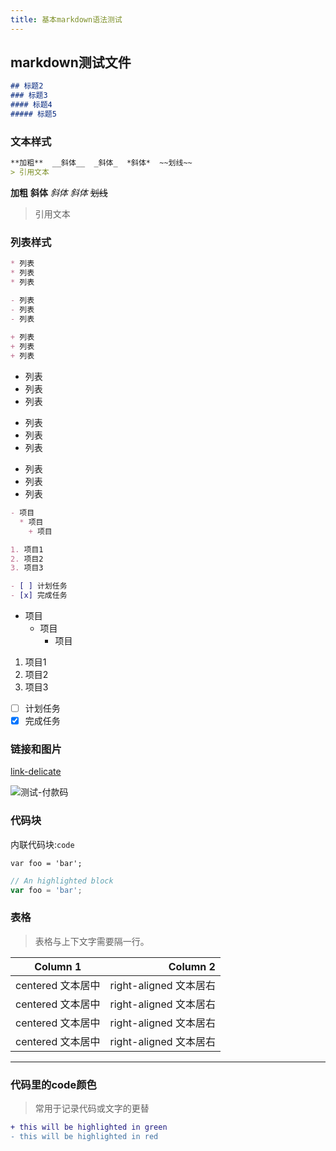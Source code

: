 ```yaml
---
title: 基本markdown语法测试
---
```

## markdown测试文件

```markdown
## 标题2
### 标题3
#### 标题4
##### 标题5
```

### 文本样式

```markdown
**加粗**  __斜体__  _斜体_  *斜体*  ~~划线~~
> 引用文本
```

**加粗**  __斜体__  _斜体_  *斜体*  ~~划线~~
> 引用文本

### 列表样式

```markdown
* 列表
* 列表
* 列表

- 列表
- 列表
- 列表
 
+ 列表
+ 列表
+ 列表
```

* 列表
* 列表
* 列表
- 列表
- 列表
- 列表
+ 列表
+ 列表
+ 列表

```markdown
- 项目
  * 项目
    + 项目

1. 项目1
2. 项目2
3. 项目3

- [ ] 计划任务
- [x] 完成任务
```

- 项目
  * 项目
    + 项目

1. 项目1
2. 项目2
3. 项目3

- [ ] 计划任务
- [x] 完成任务

### 链接和图片

[link-delicate](http://localhost:4000/delicate)

![测试-付款码](https://z3.ax1x.com/2021/11/15/IgcqH0.jpg)

### 代码块

内联代码块:`code`


```
var foo = 'bar';
```

```javascript
// An highlighted block
var foo = 'bar';
```

### 表格

> 表格与上下文字需要隔一行。

| Column 1 | Column 2      |
|:--------:| -------------:|
| centered 文本居中 | right-aligned 文本居右 |
| centered 文本居中 | right-aligned 文本居右 |
| centered 文本居中 | right-aligned 文本居右 |
| centered 文本居中 | right-aligned 文本居右 |
---
### 代码里的code颜色
> 常用于记录代码或文字的更替

```diff
+ this will be highlighted in green
- this will be highlighted in red
```
